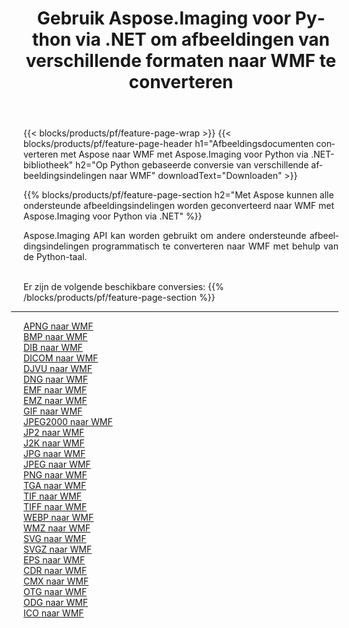 ﻿---
title: Gebruik Aspose.Imaging voor Python via .NET om afbeeldingen van verschillende formaten naar WMF te converteren 
weight: 3920
url: /nl/python-net/conversion/to/wmf 
lang: nl
langdirlevel: 2
locales: zh-hans,ja,it,ru,de,es,fr,nl,id,lt,pl,pt,vi,tr,ko,zh-hant,ar,hi,th,sv,cs,uk,he
description: U kunt Aspose.Imaging voor Python gebruiken via de .NET-bibliotheek om van verschillende formaten naar WMF te converteren
---

{{< blocks/products/pf/feature-page-wrap >}}
{{< blocks/products/pf/feature-page-header h1="Afbeeldingsdocumenten converteren met Aspose naar WMF met Aspose.Imaging voor Python via .NET-bibliotheek" h2="Op Python gebaseerde conversie van verschillende afbeeldingsindelingen naar WMF" downloadText="Downloaden" >}}


{{% blocks/products/pf/feature-page-section  h2="Met Aspose kunnen alle ondersteunde afbeeldingsindelingen worden geconverteerd naar WMF met Aspose.Imaging voor Python via .NET" %}}
<p align=justify>Aspose.Imaging API kan worden gebruikt om andere ondersteunde afbeeldingsindelingen programmatisch te converteren naar WMF met behulp van de Python-taal.</p>
<br/>
Er zijn de volgende beschikbare conversies:
{{% /blocks/products/pf/feature-page-section %}}
<div class="container-fluid productfamilypage bg-gray">
    <div class="convertypes bg-gray agp-content section">
        <div class="container">
		<hr style="margin-left:-20px;"/>
		<div class="row other-converters">
		    <div class='col-md-2 other-converter remove-lp remove-rp'><a href="/imaging/nl/python-net/conversion/apng-to-wmf" >APNG naar WMF</a></div>
<div class='col-md-2 other-converter remove-lp remove-rp'><a href="/imaging/nl/python-net/conversion/bmp-to-wmf" >BMP naar WMF</a></div>
<div class='col-md-2 other-converter remove-lp remove-rp'><a href="/imaging/nl/python-net/conversion/dib-to-wmf" >DIB naar WMF</a></div>
<div class='col-md-2 other-converter remove-lp remove-rp'><a href="/imaging/nl/python-net/conversion/dicom-to-wmf" >DICOM naar WMF</a></div>
<div class='col-md-2 other-converter remove-lp remove-rp'><a href="/imaging/nl/python-net/conversion/djvu-to-wmf" >DJVU naar WMF</a></div>
<div class='col-md-2 other-converter remove-lp remove-rp'><a href="/imaging/nl/python-net/conversion/dng-to-wmf" >DNG naar WMF</a></div>
<div class='col-md-2 other-converter remove-lp remove-rp'><a href="/imaging/nl/python-net/conversion/emf-to-wmf" >EMF naar WMF</a></div>
<div class='col-md-2 other-converter remove-lp remove-rp'><a href="/imaging/nl/python-net/conversion/emz-to-wmf" >EMZ naar WMF</a></div>
<div class='col-md-2 other-converter remove-lp remove-rp'><a href="/imaging/nl/python-net/conversion/gif-to-wmf" >GIF naar WMF</a></div>
<div class='col-md-2 other-converter remove-lp remove-rp'><a href="/imaging/nl/python-net/conversion/jpeg2000-to-wmf" >JPEG2000 naar WMF</a></div>
<div class='col-md-2 other-converter remove-lp remove-rp'><a href="/imaging/nl/python-net/conversion/jp2-to-wmf" >JP2 naar WMF</a></div>
<div class='col-md-2 other-converter remove-lp remove-rp'><a href="/imaging/nl/python-net/conversion/j2k-to-wmf" >J2K naar WMF</a></div>
<div class='col-md-2 other-converter remove-lp remove-rp'><a href="/imaging/nl/python-net/conversion/jpg-to-wmf" >JPG naar WMF</a></div>
<div class='col-md-2 other-converter remove-lp remove-rp'><a href="/imaging/nl/python-net/conversion/jpeg-to-wmf" >JPEG naar WMF</a></div>
<div class='col-md-2 other-converter remove-lp remove-rp'><a href="/imaging/nl/python-net/conversion/png-to-wmf" >PNG naar WMF</a></div>
<div class='col-md-2 other-converter remove-lp remove-rp'><a href="/imaging/nl/python-net/conversion/tga-to-wmf" >TGA naar WMF</a></div>
<div class='col-md-2 other-converter remove-lp remove-rp'><a href="/imaging/nl/python-net/conversion/tif-to-wmf" >TIF naar WMF</a></div>
<div class='col-md-2 other-converter remove-lp remove-rp'><a href="/imaging/nl/python-net/conversion/tiff-to-wmf" >TIFF naar WMF</a></div>
<div class='col-md-2 other-converter remove-lp remove-rp'><a href="/imaging/nl/python-net/conversion/webp-to-wmf" >WEBP naar WMF</a></div>
<div class='col-md-2 other-converter remove-lp remove-rp'><a href="/imaging/nl/python-net/conversion/wmz-to-wmf" >WMZ naar WMF</a></div>
<div class='col-md-2 other-converter remove-lp remove-rp'><a href="/imaging/nl/python-net/conversion/svg-to-wmf" >SVG naar WMF</a></div>
<div class='col-md-2 other-converter remove-lp remove-rp'><a href="/imaging/nl/python-net/conversion/svgz-to-wmf" >SVGZ naar WMF</a></div>
<div class='col-md-2 other-converter remove-lp remove-rp'><a href="/imaging/nl/python-net/conversion/eps-to-wmf" >EPS naar WMF</a></div>
<div class='col-md-2 other-converter remove-lp remove-rp'><a href="/imaging/nl/python-net/conversion/cdr-to-wmf" >CDR naar WMF</a></div>
<div class='col-md-2 other-converter remove-lp remove-rp'><a href="/imaging/nl/python-net/conversion/cmx-to-wmf" >CMX naar WMF</a></div>
<div class='col-md-2 other-converter remove-lp remove-rp'><a href="/imaging/nl/python-net/conversion/otg-to-wmf" >OTG naar WMF</a></div>
<div class='col-md-2 other-converter remove-lp remove-rp'><a href="/imaging/nl/python-net/conversion/odg-to-wmf" >ODG naar WMF</a></div>
<div class='col-md-2 other-converter remove-lp remove-rp'><a href="/imaging/nl/python-net/conversion/ico-to-wmf" >ICO naar WMF</a></div>
                </div>
        </div>
    </div>
</div>
<br/>


